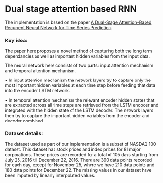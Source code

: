# Dual stage attention based RNN
 The implementation is based on the paper [A Dual-Stage Attention-Based Recurrent Neural Network for Time Series Prediction](https://arxiv.org/abs/1704.02971).



 ### Key idea:
The paper here proposes a novel method of capturing both the long term dependancies as well as important hidden variables from the input data.

The neural network here consists of two parts: input attention mechanism and temporal attention mechanism. 

•	In input attention mechanism the network layers try to capture only the most important hidden variables at each time step before feeding that data into the encoder LSTM network. 

•	In temporal attention mechanism the relevant encoder hidden states that are extracted across all time steps are retrieved from the LSTM encoder and integrated with the hidden state of the LSTM decoder. The network layers then try to capture the important hidden variables from the encoder and decoder combined. 

 
### Dataset details:
The dataset used as part of our implementation is a subset of NASDAQ 100 dataset. This dataset has stock prices and index prices for 81 major corporations. These prices are recorded for a total of 105 days starting from July 26, 2016 till December 22, 2016. There are 390 data points recorded for each day, except for November 25, where we have 210 data points and 180 data points for December 22. 
The missing values in our dataset have been imputed by linearly interpolated values.

